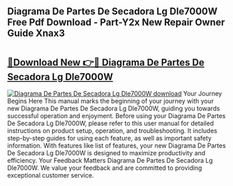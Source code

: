 ## Diagrama De Partes De Secadora Lg Dle7000W Free Pdf Download - Part-Y2x New Repair Owner Guide Xnax3

# <h2><a href="http://dfsazsw.blite.top/?on=Diagrama+De+Partes+De+Secadora+Lg+Dle7000W">🔗Download New 👉🔴 Diagrama De Partes De Secadora Lg Dle7000W</a></h2>

[![Diagrama De Partes De Secadora Lg Dle7000W download](https://i.imgur.com/lujVjoI.png)](http://dfsazsw.blite.top/?on=Diagrama+De+Partes+De+Secadora+Lg+Dle7000W)
Your Journey Begins Here This manual marks the beginning of your journey with your new Diagrama De Partes De Secadora Lg Dle7000W, guiding you towards successful operation and enjoyment. Before using your Diagrama De Partes De Secadora Lg Dle7000W, please refer to this user manual for detailed instructions on product setup, operation, and troubleshooting. It includes step-by-step guides for using each feature, as well as important safety information. With features like list of features, your new Diagrama De Partes De Secadora Lg Dle7000W is designed to maximize productivity and efficiency. Your Feedback Matters Diagrama De Partes De Secadora Lg Dle7000W. We value your feedback and are committed to providing exceptional customer service.
